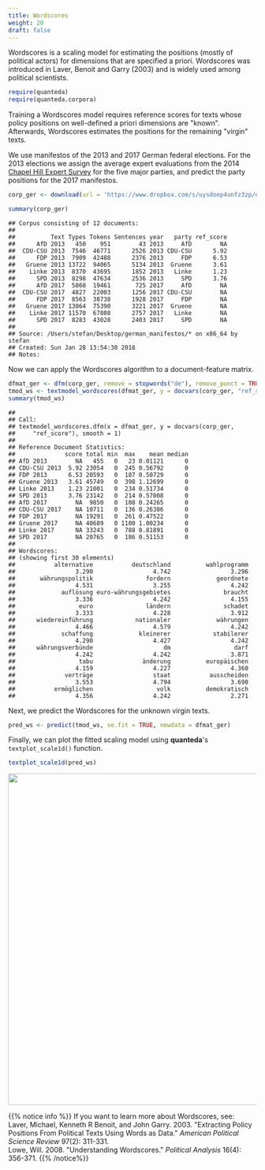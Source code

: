 ```yaml
---
title: Wordscores
weight: 20
draft: false
---
```


Wordscores is a scaling model for estimating the positions (mostly of political actors) for dimensions that are specified a priori. Wordscores was introduced in Laver, Benoit and Garry (2003) and is widely used among political scientists.


```r
require(quanteda)
require(quanteda.corpora)
```

Training a Wordscores model requires reference scores for texts whose policy positions on well-defined a priori dimensions are "known". Afterwards, Wordscores estimates the positions for the remaining "virgin" texts.

We use manifestos of the 2013 and 2017 German federal elections. For the 2013 elections we assign the average expert evaluations from the 2014 [Chapel Hill Expert Survey](https://www.chesdata.eu/) for the five major parties, and predict the party positions for the 2017 manifestos.


```r
corp_ger <- download(url = 'https://www.dropbox.com/s/uysdoep4unfz3zp/data_corpus_germanifestos.rds?dl=1')
```




```r
summary(corp_ger)
```

```
## Corpus consisting of 12 documents:
## 
##          Text Types Tokens Sentences year   party ref_score
##      AfD 2013   450    951        43 2013     AfD        NA
##  CDU-CSU 2013  7546  46771      2526 2013 CDU-CSU      5.92
##      FDP 2013  7909  42488      2376 2013     FDP      6.53
##   Gruene 2013 13722  94065      5134 2013  Gruene      3.61
##    Linke 2013  8370  43695      1852 2013   Linke      1.23
##      SPD 2013  8298  47634      2536 2013     SPD      3.76
##      AfD 2017  5860  19461       725 2017     AfD        NA
##  CDU-CSU 2017  4827  22003      1256 2017 CDU-CSU        NA
##      FDP 2017  8563  38738      1928 2017     FDP        NA
##   Gruene 2017 13064  75390      3221 2017  Gruene        NA
##    Linke 2017 11570  67808      2757 2017   Linke        NA
##      SPD 2017  8283  43028      2403 2017     SPD        NA
## 
## Source: /Users/stefan/Desktop/german_manifestos/* on x86_64 by stefan
## Created: Sun Jan 28 13:54:30 2018
## Notes:
```

Now we can apply the Wordscores algorithm to a document-feature matrix.


```r
dfmat_ger <- dfm(corp_ger, remove = stopwords("de"), remove_punct = TRUE)
tmod_ws <- textmodel_wordscores(dfmat_ger, y = docvars(corp_ger, "ref_score"), smooth = 1)
summary(tmod_ws)
```

```
## 
## Call:
## textmodel_wordscores.dfm(x = dfmat_ger, y = docvars(corp_ger, 
##     "ref_score"), smooth = 1)
## 
## Reference Document Statistics:
##              score total min  max    mean median
## AfD 2013        NA   455   0   23 0.01121      0
## CDU-CSU 2013  5.92 23054   0  245 0.56792      0
## FDP 2013      6.53 20593   0  187 0.50729      0
## Gruene 2013   3.61 45749   0  398 1.12699      0
## Linke 2013    1.23 21001   0  234 0.51734      0
## SPD 2013      3.76 23142   0  214 0.57008      0
## AfD 2017        NA  9850   0  108 0.24265      0
## CDU-CSU 2017    NA 10711   0  136 0.26386      0
## FDP 2017        NA 19291   0  261 0.47522      0
## Gruene 2017     NA 40689   0 1100 1.00234      0
## Linke 2017      NA 33243   0  788 0.81891      0
## SPD 2017        NA 20765   0  186 0.51153      0
## 
## Wordscores:
## (showing first 30 elements)
##           alternative           deutschland          wahlprogramm 
##                 3.290                 4.742                 3.296 
##       währungspolitik               fordern             geordnete 
##                 4.531                 3.255                 4.242 
##             auflösung euro-währungsgebietes               braucht 
##                 3.336                 4.242                 4.155 
##                  euro               ländern               schadet 
##                 3.333                 4.228                 3.912 
##      wiedereinführung            nationaler             währungen 
##                 4.466                 4.579                 4.242 
##             schaffung             kleinerer            stabilerer 
##                 4.290                 4.427                 4.242 
##      währungsverbünde                    dm                  darf 
##                 4.242                 4.242                 3.871 
##                  tabu              änderung          europäischen 
##                 4.159                 4.227                 4.360 
##              verträge                 staat           ausscheiden 
##                 3.553                 4.794                 3.698 
##           ermöglichen                  volk          demokratisch 
##                 4.356                 4.242                 2.271
```

Next, we predict the Wordscores for the unknown virgin texts.


```r
pred_ws <- predict(tmod_ws, se.fit = TRUE, newdata = dfmat_ger)
```

Finally, we can plot the fitted scaling model using **quanteda**'s `textplot_scale1d()` function.


```r
textplot_scale1d(pred_ws)
```

<img src="/machine-learning/wordscores.en_files/figure-html/unnamed-chunk-7-1.png" width="672" />


{{% notice info %}}
If you want to learn more about Wordscores, see:  
Laver, Michael, Kenneth R Benoit, and John Garry. 2003. "Extracting Policy Positions From Political Texts Using Words as Data." _American Political Science Review_ 97(2): 311-331.  
Lowe, Will. 2008. "Understanding Wordscores." _Political Analysis_ 16(4): 356-371.
{{% /notice%}}

